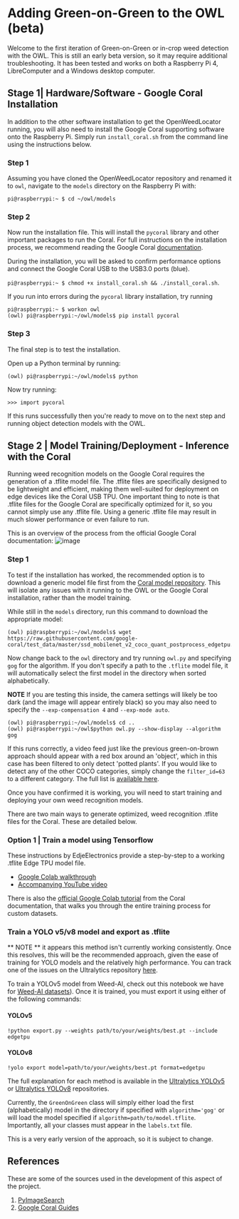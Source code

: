 # Adding Green-on-Green to the OWL (beta)
Welcome to the first iteration of Green-on-Green or in-crop weed detection with the OWL. This is still an early beta version, so it may require additional troubleshooting. It has been tested and works on both a Raspberry Pi 4, LibreComputer and a Windows desktop computer.

## Stage 1| Hardware/Software - Google Coral Installation
In addition to the other software installation to get the OpenWeedLocator running, you will also need to install the Google Coral supporting software onto the Raspberry Pi. Simply run `install_coral.sh` from the command line using the instructions below. 

### Step 1
Assuming you have cloned the OpenWeedLocator repository and renamed it to `owl`, navigate to the `models` directory on the Raspberry Pi with:

`pi@raspberrypi:~ $ cd ~/owl/models`

### Step 2
Now run the installation file. This will install the `pycoral` library and other important packages to run the Coral. For full instructions on the installation process, we recommend reading  the Google Coral [documentation](https://coral.ai/docs/accelerator/get-started/).

During the installation, you will be asked to confirm performance options and connect the Google Coral USB to the USB3.0 ports (blue). 

`pi@raspberrypi:~ $ chmod +x install_coral.sh && ./install_coral.sh`.

If you run into errors during the `pycoral` library installation, try running 

```
pi@raspberrypi:~ $ workon owl
(owl) pi@raspberrypi:~/owl/models$ pip install pycoral
```

### Step 3
The final step is to test the installation.

Open up a Python terminal by running:
```
(owl) pi@raspberrypi:~/owl/models$ python
```

Now try running:
```
>>> import pycoral
```

If this runs successfully then you're ready to move on to the next step and running object detection models with the OWL.

## Stage 2 | Model Training/Deployment - Inference with the Coral
Running weed recognition models on the Google Coral requires the generation of a .tflite model file. The .tflite files are specifically designed to be lightweight and efficient, making them well-suited for deployment on edge devices like the Coral USB TPU. One important thing to note is that .tflite files for the Google Coral are specifically optimized for it, so you cannot simply use any .tflite file. Using a generic .tflite file may result in much slower performance or even failure to run.

This is an overview of the process from the official Google Coral documentation:
![image](https://user-images.githubusercontent.com/51358498/226113545-9b642d75-f611-4ff5-a613-5e684822e619.png)

### Step 1
To test if the installation has worked, the recommended option is to download a generic model file first from the [Coral model repository](https://coral.ai/models/object-detection/). This will isolate any issues with it running to the OWL or the Google Coral installation, rather than the model training. 

While still in the `models` directory, run this command to download the appropriate model:
```
(owl) pi@raspberrypi:~/owl/models$ wget https://raw.githubusercontent.com/google-coral/test_data/master/ssd_mobilenet_v2_coco_quant_postprocess_edgetpu.tflite
```

Now change back to the `owl` directory and try running `owl.py` and specifying `gog` for the algorithm. If you don't specify a path to the `.tflite` model file, it will automatically select the first model in the directory when sorted alphabetically.

**NOTE** If you are testing this inside, the camera settings will likely be too dark (and the image will appear entirely black) so you may also need to specify the `--exp-compensation 4` and `--exp-mode auto`. 

```
(owl) pi@raspberrypi:~/owl/models$ cd ..
(owl) pi@raspberrypi:~/owl$python owl.py --show-display --algorithm gog
```

If this runs correctly, a video feed just like the previous green-on-brown approach should appear with a red box around an 'object', which in this case has been filtered to only detect 'potted plants'. If you would like to detect any of the other COCO categories, simply change the `filter_id=63` to a different category. The full list is [available here](https://tech.amikelive.com/node-718/what-object-categories-labels-are-in-coco-dataset/).

Once you have confirmed it is working, you will need to start training and deploying your own weed recognition models.

There are two main ways to generate optimized, weed recognition .tflite files for the Coral. These are detailed below.

### Option 1 | Train a model using Tensorflow
These instructions by EdjeElectronics provide a step-by-step to a working .tflite Edge TPU model file. 
* [Google Colab walkthrough](https://colab.research.google.com/github/EdjeElectronics/TensorFlow-Lite-Object-Detection-on-Android-and-Raspberry-Pi/blob/master/Train_TFLite2_Object_Detction_Model.ipynb)
* [Accompanying YouTube video](https://www.youtube.com/watch?v=XZ7FYAMCc4M&ab_channel=EdjeElectronics)

There is also the [official Google Colab tutorial](https://colab.research.google.com/github/google-coral/tutorials/blob/master/retrain_ssdlite_mobiledet_qat_tf1.ipynb) from the Coral documentation, that walks you through the entire training process for custom datasets.

### Train a YOLO v5/v8 model and export as .tflite 
** NOTE ** it appears this method isn't currently working consistently. Once this resolves, this will be the recommended approach, given the ease of training for YOLO models and the relatively high performance. You can track one of the issues on the Ultralytics repository [here](https://github.com/ultralytics/ultralytics/issues/1185).

To train a YOLOv5 model from Weed-AI, check out this notebook we have for [Weed-AI datasets](https://colab.research.google.com/github/Weed-AI/Weed-AI/blob/master/weed_ai_yolov5.ipynb)). Once it is trained, you must export it using either of the following commands:

#### YOLOv5
`!python export.py --weights path/to/your/weights/best.pt --include edgetpu`
#### YOLOv8
`!yolo export model=path/to/your/weights/best.pt format=edgetpu`

The full explanation for each method is available in the [Ultralytics YOLOv5](https://github.com/ultralytics/yolov5)
or [Ultralytics YOLOv8](https://github.com/ultralytics/ultralytics) repositories.

Currently, the `GreenOnGreen` class will simply either load the first (alphabetically) model in the directory if specified with
`algorithm='gog'` or will load the model specified if `algorithm=path/to/model.tflite`. Importantly, all your classes must
appear in the `labels.txt` file.

This is a very early version of the approach, so it is subject to change.

## References
These are some of the sources used in the development of this aspect of the project.

1. [PyImageSearch](https://pyimagesearch.com/2019/05/13/object-detection-and-image-classification-with-google-coral-usb-accelerator/)
2. [Google Coral Guides](https://coral.ai/docs/accelerator/get-started/)
